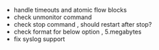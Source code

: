 + handle timeouts and atomic flow blocks
+ check unmonitor command
+ check stop command , should restart after stop?
+ check format for below option , 5.megabytes
+ fix syslog support
